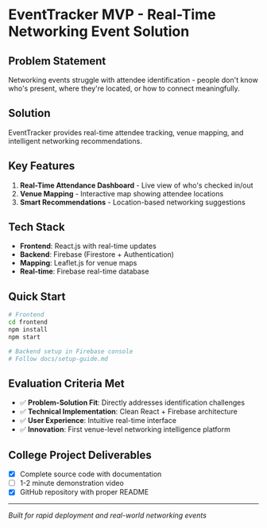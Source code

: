 # EventTracker MVP - Real-Time Networking Event Solution

## Problem Statement
Networking events struggle with attendee identification - people don't know who's present, where they're located, or how to connect meaningfully.

## Solution
EventTracker provides real-time attendee tracking, venue mapping, and intelligent networking recommendations.

## Key Features
1. **Real-Time Attendance Dashboard** - Live view of who's checked in/out
2. **Venue Mapping** - Interactive map showing attendee locations
3. **Smart Recommendations** - Location-based networking suggestions

## Tech Stack
- **Frontend**: React.js with real-time updates
- **Backend**: Firebase (Firestore + Authentication)
- **Mapping**: Leaflet.js for venue maps
- **Real-time**: Firebase real-time database

## Quick Start
```bash
# Frontend
cd frontend
npm install
npm start

# Backend setup in Firebase console
# Follow docs/setup-guide.md
```


## Evaluation Criteria Met
- ✅ **Problem-Solution Fit**: Directly addresses identification challenges
- ✅ **Technical Implementation**: Clean React + Firebase architecture
- ✅ **User Experience**: Intuitive real-time interface
- ✅ **Innovation**: First venue-level networking intelligence platform

## College Project Deliverables
- [x] Complete source code with documentation
- [ ] 1-2 minute demonstration video
- [x] GitHub repository with proper README

---
*Built for rapid deployment and real-world networking events*
